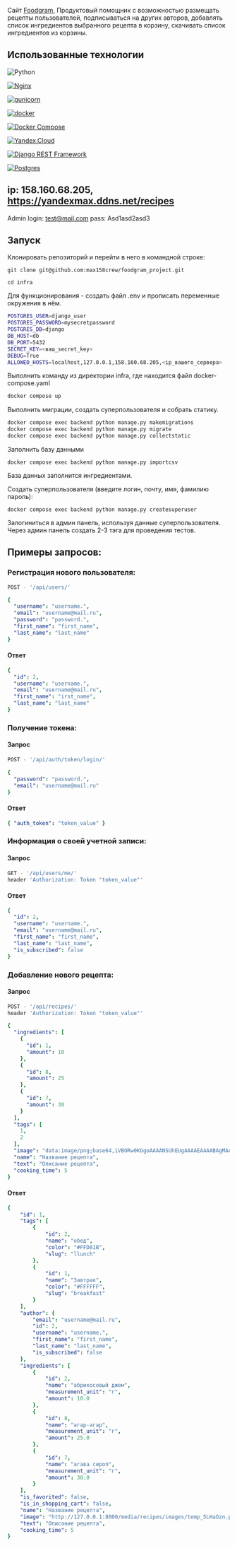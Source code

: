 
Cайт [Foodgram](https://yandexmax.ddns.net), Продуктовый помощник с возможностью размещать рецепты пользователей, подписываться на других авторов, добавлять список ингредиентов выбранного рецепта в корзину, скачивать список ингредиентов из корзины. 
## Использованные технологии

![Python](https://img.shields.io/badge/Python-3.7-3776AB?logo=Python&style=flat-square)

[![Nginx](https://img.shields.io/badge/-NGINX-464646?style=flat-square&logo=NGINX)](https://nginx.org/ru/)

[![gunicorn](https://img.shields.io/badge/-gunicorn-464646?style=flat-square&logo=gunicorn)](https://gunicorn.org/)

[![docker](https://img.shields.io/badge/-Docker-464646?style=flat-square&logo=docker)](https://www.docker.com/)

[![Docker Compose](https://img.shields.io/badge/Docker_Compose-464646?style=flat-square)](https://docs.docker.com/compose/)

[![Yandex.Cloud](https://img.shields.io/badge/-Yandex.Cloud-464646?style=flat-square&logo=Yandex.Cloud)](https://cloud.yandex.ru/)

[![Django REST Framework](https://img.shields.io/badge/-Django%20REST%20Framework-464646?style=flat-square&logo=Django%20REST%20Framework)](https://www.django-rest-framework.org/)

[![Postgres](https://img.shields.io/badge/postgres-%23316192.svg?style=for-the-badge&logo=postgresql&logoColor=white)](https://www.postgresql.org/)

## ip: 158.160.68.205, https://yandexmax.ddns.net/recipes
Admin login: test@mail.com
pass: Asd1asd2asd3

## Запуск
Клонировать репозиторий и перейти в него в командной строке:

```
git clone git@github.com:max158crew/foodgram_project.git
```
```
cd infra
```

Для функционирования - создать файл .env и прописать переменные окружения в нём.

```bash
POSTGRES_USER=django_user
POSTGRES_PASSWORD=mysecretpassword
POSTGRES_DB=django
DB_HOST=db
DB_PORT=5432
SECRET_KEY=<ваш_secret_key>
DEBUG=True
ALLOWED_HOSTS=localhost,127.0.0.1,158.160.68.205,<ip_вашего_сервера>
```

Выполнить команду из директории infra, где находится файл docker-compose.yaml
```bash
docker compose up
```
Выполнить миграции, создать суперпользователя и собрать статику. 
```bash
docker compose exec backend python manage.py makemigrations
docker compose exec backend python manage.py migrate
docker compose exec backend python manage.py collectstatic 
```
Заполнить базу данными
```
docker compose exec backend python manage.py importcsv
```
База данных заполнится ингредиентами. 

Создать суперпользователя (введите логин, почту, имя, фамилию пароль):
```
docker compose exec backend python manage.py createsuperuser
```
Залогиниться в админ панель, используя данные суперпользователя.
Через админ панель создать 2-3 тэга для проведения тестов.
## Примеры запросов:

### Регистрация нового пользователя:

```bash
POST - '/api/users/'
```
```yaml
{
  "username": "username.",
  "email": "username@mail.ru",
  "password": "password.",
  "first_name": "first_name",
  "last_name": "last_name"
}
```

#### Ответ
```yaml
{
  "id": 2,
  "username": "username.",
  "email": "username@mail.ru",
  "first_name": "irst_name",
  "last_name": "last_name"
}
```

### Получение токена:
#### Запрос
```bash
POST - '/api/auth/token/login/'
```
```yaml
{
  "password": "password.",
  "email": "username@mail.ru"
}
```

#### Ответ
```yaml
{ "auth_token": "token_value" }
```

### Информация о своей учетной записи:
#### Запрос
```bash
GET - '/api/users/me/'
header 'Authorization: Token "token_value"'
```

#### Ответ
```yaml
{
  "id": 2,
  "username": "username.",
  "email": "username@mail.ru",
  "first_name": "first_name",
  "last_name": "last_name",
  "is_subscribed": false
}
```

### Добавление нового рецепта:
#### Запрос
```bash
POST - '/api/recipes/'
header 'Authorization: Token "token_value"'
```
```yaml
{
  "ingredients": [
    {
      "id": 1,
      "amount": 10
    },
    {
      "id": 8,
      "amount": 25
    },
    {
      "id": 7,
      "amount": 30
    }
  ],
  "tags": [
    1,
    2
  ],
  "image": "data:image/png;base64,iVBORw0KGgoAAAANSUhEUgAAAAEAAAABAgMAAABieywaAAAACVBMVEUAAAD///9fX1/S0ecCAAAACXBIWXMAAA7EAAAOxAGVKw4bAAAACklEQVQImWNoAAAAggCByxOyYQAAAABJRU5ErkJggg==",
  "name": "Название рецепта",
  "text": "Описание рецепта",
  "cooking_time": 5
}
```

#### Ответ
```yaml
{
    "id": 1,
    "tags": [
        {
            "id": 2,
            "name": "обед",
            "color": "#FFD81B",
            "slug": "llunch"
        },
        {
            "id": 1,
            "name": "Завтрак",
            "color": "#FFFFFF",
            "slug": "breakfast"
        }
    ],
    "author": {
        "email": "username@mail.ru",
        "id": 2,
        "username": "username.",
        "first_name": "first_name",
        "last_name": "last_name",
        "is_subscribed": false
    },
    "ingredients": [
        {
            "id": 2,
            "name": "абрикосовый джем",
            "measurement_unit": "г",
            "amount": 10.0
        },
        {
            "id": 8,
            "name": "агар-агар",
            "measurement_unit": "г",
            "amount": 25.0
        },
        {
            "id": 7,
            "name": "агава сироп",
            "measurement_unit": "г",
            "amount": 30.0
        }
    ],
    "is_favorited": false,
    "is_in_shopping_cart": false,
    "name": "Название рецепта",
    "image": "http://127.0.0.1:8000/media/recipes/images/temp_5LHaOzn.png",
    "text": "Описание рецепта",
    "cooking_time": 5
}
```
